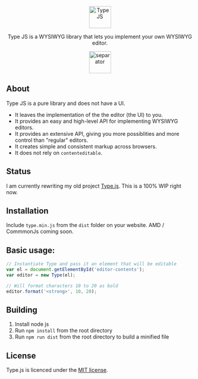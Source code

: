 <p align="center">
  &nbsp; <!-- booo hack, remove me -->
</p>
<p align="center">
  <img alt="Type JS" src="https://raw.githubusercontent.com/LukasBombach/new-type-js/master/demo/images/logo@2x.png" height="59">
</p>
<p align="center">
  Type JS is a WYSIWYG library that lets you implement your own WYSIWYG editor.
</p>
<p align="center">
  <img alt="separator" src="https://raw.githubusercontent.com/LukasBombach/new-type-js/master/demo/images/separator.png" height="59">
</p>

## About

Type JS is a pure library and does not have a UI.

* It leaves the implementation of the the editor (the UI) to you.
* It provides an easy and high-level API for implementing WYSIWYG editors.
* It provides an extensive API, giving you more possiblities and more control than "regular" editors.
* It creates simple and consistent markup across browsers.
* It does not rely on `contenteditable`.

## Status

I am currently rewriting my old project [Type.js](https://github.com/LukasBombach/Type.js). 
This is a 100% WIP right now.

## Installation

Include `type.min.js` from the `dist` folder on your website. AMD / CommmonJs coming soon.

## Basic usage:

```javascript
// Instantiate Type and pass it an element that will be editable
var el = document.getElementById('editor-contents');
var editor = new Type(el);

// Will format characters 10 to 20 as bold
editor.format('<strong>', 10, 20);
```

## Building

1. Install node js
2. Run `npm install` from the root directory
3. Run `npm run dist` from the root directory to build a minified file

## License

Type.js is licenced under the [MIT license](https://github.com/LukasBombach/new-type-js/blob/master/LICENSE).
